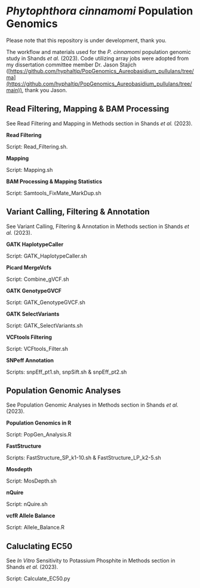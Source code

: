 # _Phytophthora cinnamomi_ Population Genomics

Please note that this repository is under development, thank you.

The workflow and materials used for the _P. cinnamomi_ population genomic study in Shands _et al._ (2023). Code utilizing array jobs were adopted from my dissertation committee member Dr. Jason Stajich ([https://github.com/hyphaltip/PopGenomics_Aureobasidium_pullulans/tree/ma](https://github.com/hyphaltip/PopGenomics_Aureobasidium_pullulans/tree/main)), thank you Jason. 


## Read Filtering, Mapping & BAM Processing

See Read Filtering and Mapping in Methods section in Shands _et al._ (2023). 

**Read Filtering**

Script: Read_Filtering.sh. 

**Mapping**

Script: Mapping.sh

**BAM Processing & Mapping Statistics**

Script: Samtools_FixMate_MarkDup.sh

## Variant Calling, Filtering & Annotation

See Variant Calling, Filtering & Annotation in Methods section in Shands _et al._ (2023). 

**GATK HaplotypeCaller**

Script: GATK_HaplotypeCaller.sh

**Picard MergeVcfs**

Script: Combine_gVCF.sh

**GATK GenotypeGVCF**

Script: GATK_GenotypeGVCF.sh

**GATK SelectVariants**

Script: GATK_SelectVariants.sh

**VCFtools Filtering**

Script: VCFtools_Filter.sh

**SNPeff Annotation**

Scripts: snpEff_pt1.sh, snpSift.sh & snpEff_pt2.sh

## Population Genomic Analyses

See Population Genomic Analyses in Methods section in Shands _et al._ (2023). 

**Population Genomics in R**

Script: PopGen_Analysis.R

**FastStructure**

Scripts: FastStructure_SP_k1-10.sh & FastStructure_LP_k2-5.sh

**Mosdepth**

Script: MosDepth.sh

**nQuire**

Script: nQuire.sh

**vcfR Allele Balance**

Script: Allele_Balance.R

## Caluclating EC50

See _In Vitro_ Sensitivity to Potassium Phosphite in Methods section in Shands _et al._ (2023). 

Script: Calculate_EC50.py



